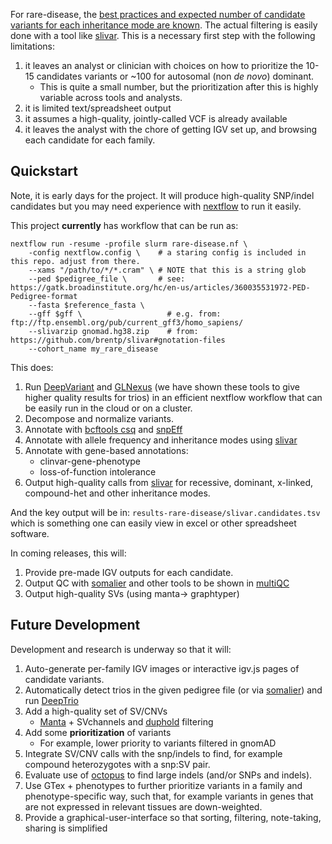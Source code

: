 For rare-disease, the [best practices and expected number of candidate variants for each inheritance mode are known](https://www.biorxiv.org/content/10.1101/2020.08.13.249532v3). The
actual filtering is easily done with a tool like [slivar](https://github.com/brentp/slivar/wiki/rare-disease). 
This is a necessary first step with the following limitations:

 1. it leaves an analyst or clinician with choices on how to prioritize the 10-15 candidates variants or ~100 for autosomal (non *de novo*) dominant.
    - This is quite a small number, but the prioritization after this is highly variable across tools and analysts.
 2. it is limited text/spreadsheet output
 3. it assumes a high-quality, jointly-called VCF is already available
 4. it leaves the analyst with the chore of getting IGV set up, and browsing each candidate for each family.


## Quickstart 

Note, it is early days for the project. It will produce high-quality SNP/indel candidates
but you may need experience with [nextflow](https://nextflow.io) to run it easily.

This project **currently** has workflow that can be run as:

```
nextflow run -resume -profile slurm rare-disease.nf \
    -config nextflow.config \    # a staring config is included in this repo. adjust from there.
    --xams "/path/to/*/*.cram" \ # NOTE that this is a string glob
    --ped $pedigree_file \       # see: https://gatk.broadinstitute.org/hc/en-us/articles/360035531972-PED-Pedigree-format
    --fasta $reference_fasta \
    --gff $gff \                   # e.g. from: ftp://ftp.ensembl.org/pub/current_gff3/homo_sapiens/
    --slivarzip gnomad.hg38.zip    # from: https://github.com/brentp/slivar#gnotation-files
    --cohort_name my_rare_disease
```

This does:

 1. Run [DeepVariant](https://github.com/google/deepvariant) and [GLNexus](https://github.com/dnanexus-rnd/GLnexus) (we have shown these tools to give higher quality results for trios) in an efficient nextflow workflow that can be easily run in the cloud or on a cluster.
 1. Decompose and normalize variants.
 1. Annotate with [bcftools csq](https://www.ncbi.nlm.nih.gov/pmc/articles/PMC5870570/) and [snpEff](https://pcingola.github.io/SnpEff/adds/SnpEff_paper.pdf) 
 1. Annotate with allele frequency and inheritance modes using [slivar](https://github.com/brentp/slivar)
 1. Annotate with gene-based annotations:
    - clinvar-gene-phenotype
    - loss-of-function intolerance
 1. Output high-quality calls from [slivar](https://github.com/brentp/slivar) for recessive, dominant, x-linked, compound-het and other
    inheritance modes.

And the key output will be in: `results-rare-disease/slivar.candidates.tsv` which is something one can easily view in excel or other spreadsheet
software.

In coming releases, this will:

 1. Provide pre-made IGV outputs for each candidate.
 1. Output QC with [somalier](https://github.com/brentp/somalier) and other tools to be shown in [multiQC](https://multiQC.info)
 1. Output high-quality SVs (using manta-> graphtyper)


## Future Development

Development and research is underway so that it will:

 1. Auto-generate per-family IGV images or interactive igv.js pages of candidate variants.
 1. Automatically detect trios in the given pedigree file (or via [somalier](https://github.com/brentp/somalier)) and run [DeepTrio](https://www.biorxiv.org/content/10.1101/2021.04.05.438434v1.full)
 1. Add a high-quality set of SV/CNVs
    - [Manta](https://github.com/Illumina/manta) + SVchannels and [duphold](https://github.com/brentp/duphold) filtering
 1. Add some **prioritization** of variants
    - For example, lower priority to variants filtered in gnomAD
 1. Integrate SV/CNV calls with the snp/indels to find, for example compound heterozygotes with a snp:SV pair.
 1. Evaluate use of [octopus](https://github.com/luntergroup/octopus) to find large indels (and/or SNPs and indels).
 1. Use GTex + phenotypes to further prioritize variants in a family and phenotype-specific way, such that, for example
    variants in genes that are not expressed in relevant tissues are down-weighted.
 1. Provide a graphical-user-interface so that sorting, filtering, note-taking, sharing is simplified
